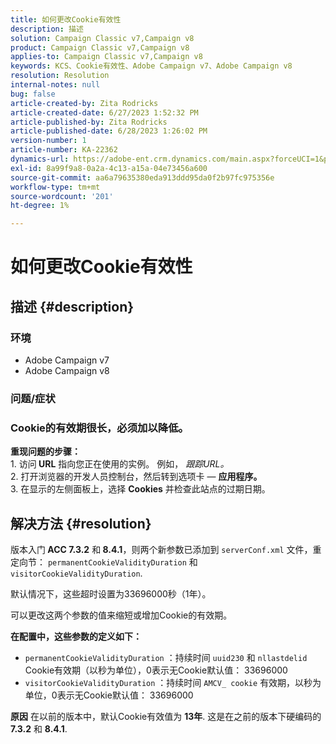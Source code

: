 ```yaml
---
title: 如何更改Cookie有效性
description: 描述
solution: Campaign Classic v7,Campaign v8
product: Campaign Classic v7,Campaign v8
applies-to: Campaign Classic v7,Campaign v8
keywords: KCS、Cookie有效性、Adobe Campaign v7、Adobe Campaign v8
resolution: Resolution
internal-notes: null
bug: false
article-created-by: Zita Rodricks
article-created-date: 6/27/2023 1:52:32 PM
article-published-by: Zita Rodricks
article-published-date: 6/28/2023 1:26:02 PM
version-number: 1
article-number: KA-22362
dynamics-url: https://adobe-ent.crm.dynamics.com/main.aspx?forceUCI=1&pagetype=entityrecord&etn=knowledgearticle&id=b31e3fd7-f114-ee11-8f6e-6045bd006704
exl-id: 8a99f9a8-0a2a-4c13-a15a-04e73456a600
source-git-commit: aa6a79635380eda913ddd95da0f2b97fc975356e
workflow-type: tm+mt
source-wordcount: '201'
ht-degree: 1%

---
```


# 如何更改Cookie有效性

## 描述 {#description}


### 环境

- Adobe Campaign v7
- Adobe Campaign v8


### 问题/症状

### Cookie的有效期很长，必须加以降低。

<b>重现问题的步骤：</b>
<br>1. 访问<b> URL</b> 指向您正在使用的实例。 例如， *跟踪URL。*
<br>2. 打开浏览器的开发人员控制台，然后转到选项卡 — <b> 应用程序。</b>
<br>3. 在显示的左侧面板上，选择 <b>Cookies</b> 并检查此站点的过期日期。










## 解决方法 {#resolution}


版本入门<b> ACC 7.3.2</b> 和<b> 8.4.1</b>，则两个新参数已添加到 `serverConf.xml` 文件，重定向节：
`permanentCookieValidityDuration` 和 `visitorCookieValidityDuration`.

默认情况下，这些超时设置为33696000秒（1年）。

可以更改这两个参数的值来缩短或增加Cookie的有效期。 

<b>在配置中，这些参数的定义如下：</b>

- `permanentCookieValidityDuration` ：持续时间 `uuid230` 和 `nllastdelid` Cookie有效期（以秒为单位），0表示无Cookie默认值： 33696000
- `visitorCookieValidityDuration` ：持续时间 `AMCV_ cookie` 有效期，以秒为单位，0表示无Cookie默认值： 33696000



<b>原因</b>
在以前的版本中，默认Cookie有效值为 <b>13年</b>. 这是在之前的版本下硬编码的 <b>7.3.2</b> 和 <b>8.4.1</b>.
